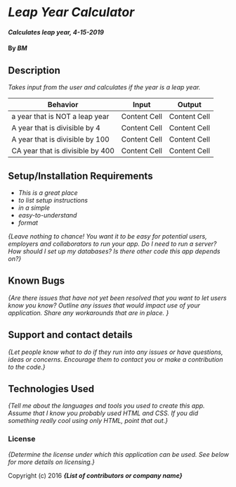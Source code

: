 # _Leap Year Calculator_

#### _Calculates leap year, 4-15-2019_

#### By _**BM**_

## Description

_Takes input from the user and calculates if the year is a leap year._

| Behavior                             | Input         | Output |
| ------------------------------------ | ------------- | ------------- |
| a year that is NOT a leap year       | Content Cell  | Content Cell  |
| A year that is divisible by 4        | Content Cell  | Content Cell  |
| A year that is divisible by 100      | Content Cell  | Content Cell  |
| CA year that is divisible by 400     | Content Cell  | Content Cell  |

## Setup/Installation Requirements

* _This is a great place_
* _to list setup instructions_
* _in a simple_
* _easy-to-understand_
* _format_

_{Leave nothing to chance! You want it to be easy for potential users, employers and collaborators to run your app. Do I need to run a server? How should I set up my databases? Is there other code this app depends on?}_

## Known Bugs

_{Are there issues that have not yet been resolved that you want to let users know you know?  Outline any issues that would impact use of your application.  Share any workarounds that are in place. }_

## Support and contact details

_{Let people know what to do if they run into any issues or have questions, ideas or concerns.  Encourage them to contact you or make a contribution to the code.}_

## Technologies Used

_{Tell me about the languages and tools you used to create this app. Assume that I know you probably used HTML and CSS. If you did something really cool using only HTML, point that out.}_

### License

*{Determine the license under which this application can be used.  See below for more details on licensing.}*

Copyright (c) 2016 **_{List of contributors or company name}_**
